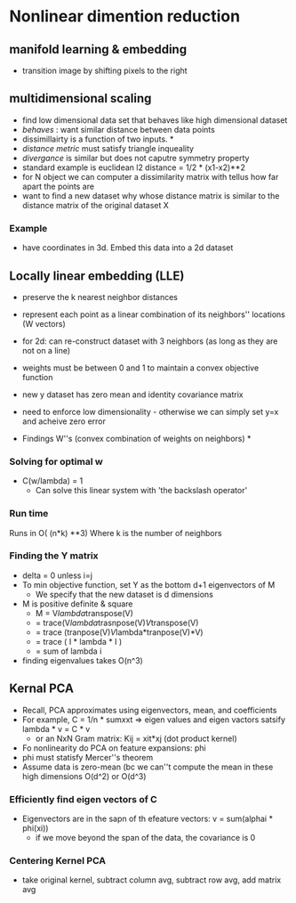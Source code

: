 # Nonlinear dimention reduction

## manifold learning & embedding

* transition image by shifting pixels to the right

## multidimensional scaling

* find low dimensional data set that behaves like high dimensional dataset
* _behaves_ : want similar distance between data points
* dissimillairty is a function of two inputs. 
	* 
* _distance metric_ must satisfy triangle inqueality
* _divergance_ is similar but does not caputre symmetry property
* standard example is euclidean l2 distance = 1/2 * (x1-x2)**2
* for N object we can computer a dissimilarity matrix with tellus how far apart the points are
* want to find a new dataset why whose distance matrix is similar to the distance matrix of the original dataset X

### Example
* have coordinates in 3d. Embed this data into a 2d dataset

## Locally linear embedding (LLE)

* preserve the k nearest neighbor distances
* represent each point as a linear combination of its neighbors'' locations (W vectors)
* for 2d: can re-construct dataset with 3 neighbors (as long as they are not on a line)
* weights must be between 0 and 1 to maintain a convex objective function

* new y dataset has zero mean and identity covariance matrix
* need to enforce low dimensionality - otherwise we can simply set y=x and acheive zero error
* Findings W''s (convex combination of weights on neighbors)
	* 

### Solving for optimal w
* C(w/lambda) = 1 
	* Can solve this linear system with 'the backslash operator'

### Run time
Runs in O( (n*k) **3)
Where k is the number of neighbors

### Finding the Y matrix
* delta = 0 unless i=j
* To min objective function, set Y as the bottom d+1 eigenvectors of M
	* We specify that the new dataset is d dimensions
* M is positive definite & square
	* M = V*lambda*transpose(V)
	* = trace(V*lambda*trasnpose(V)*V*transpose(V)
	* = trace (tranpose(V)*V*lambda*tranpose(V)*V)
	* = trace ( I * lambda * I )
	* = sum of lambda i
* finding eigenvalues takes O(n^3)

## Kernal PCA
* Recall, PCA approximates using eigenvectors, mean, and coefficients
* For example, C = 1/n * sum*x*xt  =>  eigen values and eigen vactors satsify lambda * v = C * v
	* or an NxN Gram matrix: Kij = xit*xj (dot product kernel)
* Fo nonlinearity do PCA on feature expansions: phi
* phi must statisfy Mercer''s theorem  
* Assume data is zero-mean (bc we can''t compute the mean in these high dimensions O(d^2) or O(d^3)

### Efficiently find eigen vectors of C
* Eigenvectors are in the sapn of th efeature vectors: v = sum(alphai * phi(xi))
	* if we move beyond the span of the data, the covariance is 0

### Centering Kernel PCA
* take original kernel, subtract column avg, subtract row avg, add matrix avg





